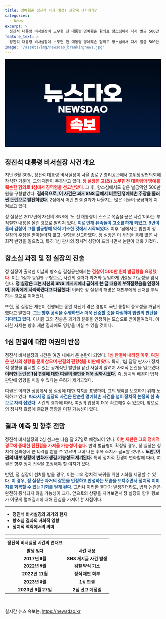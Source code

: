 ```yaml
---
title: 명예훼손 정진석 사과 예정! 권양숙 여사에게?
categories:
  - News
excerpt: >
  정진석 대통령 비서실장이 노무현 전 대통령 명예훼손 혐의로 항소심에서 다시 벌금 500만 원을 구형받았다. 그는 실수에 대한 사과와 반성을 표명했지만, 여전히 정치적 논란 속에 처해 있다. 다음 달 27일, 그의 운명이 결정된다!
feature_text: >
  정진석 대통령 비서실장이 노무현 전 대통령 명예훼손 혐의로 항소심에서 다시 벌금 500만 원을 구형받았다. 그는 실수에 대한 사과와 반성을 표명했지만, 여전히 정치적 논란 속에 처해 있다. 다음 달 27일, 그의 운명이 결정된다!
image: '/assets/img/newsdao_breakingnews.jpg'
---
```


<p><img src="/assets/img/newsdao_breakingnews.jpg" alt="implanttips 속보" /></p>

<h2 data-ke-size="size26">정진석 대통령 비서실장 사건 개요</h2>

<p data-ke-size="size16">지난 6월 30일, 정진석 대통령 비서실장이 서울 종로구 총리공관에서 고위당정협의회에 참석한 가운데, 그의 재판이 주목받고 있다. <b><span style="color: #ee2323;">정 실장은 고(故) 노무현 전 대통령의 명예를 훼손한 혐의로 1심에서 징역형을 선고받았다.</span></b> 그 후, 항소심에서도 같은 벌금액인 500만 원을 구형받았다. <b><span style="background-color: #21538527;">결과적으로, 이 사건은 과거 SNS 글에서 비롯된 명예훼손 주장을 둘러싼 논란으로 발전하였다.</span></b> 2심에서 어떤 판결 결과가 나올지는 많은 이들이 궁금하게 지켜보고 있다.</p>

<p data-ke-size="size16">정 실장은 2017년에 자신의 SNS에 '노 전 대통령이 스스로 목숨을 끊은 사건'이라는 부적절한 내용을 올린 것으로 알려져 있다. <b><span style="color: #1a5490;">이로 인해 유족들이 고소를 하게 되었고, 5년이 흘러 검찰이 그를 벌금형에 약식 기소한 것에서 시작되었다.</span></b> 이후 1심에서는 법원이 정 실장의 주장을 받아들이지 않고, 실형을 선고하였다. 정 실장은 이 사건을 통해 많은 사회적 반향을 일으켰고, 특히 1심 판사의 정치적 성향이 드러나면서 논란이 더욱 커졌다.</p>

<h2 data-ke-size="size26">항소심 과정 및 정 실장의 진술</h2>

<p data-ke-size="size16">정 실장이 출석한 이날의 항소심 결심공판에서는 <b><span style="color: #ee2323;">검찰이 500만 원의 벌금형을 요청했다.</span></b> 이는 1심과 동일한 구형으로, 사건의 결과가 과거와 동일하게 귀결될 가능성을 암시한다. <b><span style="background-color: #21538527;">정 실장은 그는 자신의 SNS 메시지에서 급하게 쓴 글 내용이 부적절했음을 인정하며, 유족에게 사과하겠다고 다짐했다.</span></b> 이러한 정 실장의 해명은 재판부에게 선처를 부탁하는 것으로 이어졌다.</p>

<p data-ke-size="size16">또한, 정 실장은 재판이 진행되는 동안 자신이 겪은 경험이 국민 통합의 중요성을 깨닫게 했다고 말했다. <b><span style="color: #1a5490;">그는 향후 공직을 수행하면서 더욱 신중할 것을 다짐하며 법원의 판단을 기다리고 있다.</span></b> 이처럼 그의 진술은 과거의 잘못을 인정하는 모습으로 받아들여졌다. 이러한 자세는 향후 재판 결과에도 영향을 미칠 수 있을 것이다.</p>

<h2 data-ke-size="size26">1심 판결에 대한 여권의 반응</h2>

<p data-ke-size="size16">정진석 비서실장의 사건은 여권 내에서 큰 논란이 되었다. <b><span style="color: #ee2323;">1심 판결이 내려진 이후, 여권은 판사의 성향을 문제 삼으며 판결의 편향성을 비판해 왔다.</span></b> 특히, 1심 담당 판사가 정치적 성향을 암시할 수 있는 공개적인 발언을 남긴 사실이 알려져 사회적 논란을 일으켰다. <b><span style="background-color: #21538527;">이러한 논란은 1심 판결에 대한 여권의 불만을 더욱 심화시켰다.</span></b> 즉, 정치적 배경이 법적 판단에 영향을 미칠 수 있다는 우려가 제기되었다.</p>

<p data-ke-size="size16">여권은 이러한 상황에서 정 실장에 대한 지지를 표명하며, 그의 명예를 보호하기 위해 노력하고 있다. <b><span style="color: #1a5490;">따라서 정 실장의 사건은 단순한 명예훼손 사건을 넘어 정치적 논쟁의 한 축으로 자리 잡았다.</span></b> 사건의 결과에 따라, 여권의 입장이 더욱 확고해질 수 있으며, 앞으로의 정치적 흐름에 중요한 영향을 미칠 가능성이 있다.</p>

<h2 data-ke-size="size26">결과 예측 및 향후 전망</h2>

<p data-ke-size="size16">정진석 비서실장의 2심 선고는 다음 달 27일로 예정되어 있다. <b><span style="color: #ee2323;">이번 재판은 그의 정치적 경로에 중대한 전환점을 가져올 가능성이 높다.</span></b> 만약 벌금형이 확정될 경우, 정 실장은 정치적 신뢰성에 큰 타격을 받을 수 있으며 그에 따른 후속 조치가 필요할 것이다. <b><span style="background-color: #21538527;">또한, 여권의 내부 상황에 변화가 생길 가능성도 제기된다.</span></b> 특히 정치적 환경이 변화함에 따라, 여권은 향후 정치 전략을 조정해야 할 여지가 있다.</p>

<p data-ke-size="size16">반면, 정 실장이 선처를 받을 경우, 이는 그의 정치적 복귀를 위한 기회를 제공할 수 있다. <b><span style="color: #1a5490;">이 경우, 정 실장은 과거의 잘못을 인정하고 반성하는 모습을 보여주면서 정치적 이미지를 회복할 수 있는 기회를 얻게 된다.</span></b> 그러나 이러한 결과가 발생하더라도, 법적 논란은 완전히 종식되지 않을 가능성이 크다. 앞으로의 상황을 지켜보면서 정 실장의 향후 행보가 어떻게 펼쳐질지에 대해 관심을 가져야 할 시점이다.</p>

<hr>

<ul>
    <li><b>정진석 비서실장의 과거와 현재</b></li>
    <li><b>항소심 결과의 사회적 영향</b></li>
    <li><b>정치적 맥락에서의 의미</b></li>
</ul>

<hr>

<table>
    <tr>
        <td style="text-align: center; height: 17px;"><b>정진석 비서실장 사건의 연대표</b></td>
    </tr>
    <tr>
        <td style="text-align: center; height: 17px;"><b>발생 일자</b></td>
        <td style="text-align: center; height: 17px;"><b>사건 내용</b></td>
    </tr>
    <tr>
        <td style="text-align: center; height: 17px;"><b>2017년 9월</b></td>
        <td style="text-align: center; height: 17px;"><b>SNS 게시글 사건 발생</b></td>
    </tr>
    <tr>
        <td style="text-align: center; height: 17px;"><b>2022년 9월</b></td>
        <td style="text-align: center; height: 17px;"><b>검찰 약식 기소</b></td>
    </tr>
    <tr>
        <td style="text-align: center; height: 17px;"><b>2022년 11월</b></td>
        <td style="text-align: center; height: 17px;"><b>정식 재판 회부</b></td>
    </tr>
    <tr>
        <td style="text-align: center; height: 17px;"><b>2023년 8월</b></td>
        <td style="text-align: center; height: 17px;"><b>1심 판결</b></td>
    </tr>
    <tr>
        <td style="text-align: center; height: 17px;"><b>2023년 9월 27일</b></td>
        <td style="text-align: center; height: 17px;"><b>2심 선고 예정일</b></td>
    </tr>
</table>

<p data-ke-size="size16">&nbsp;</p>
실시간 뉴스 속보는, <a href="https://newsdao.kr" rel="dofollow">https://newsdao.kr</a>


